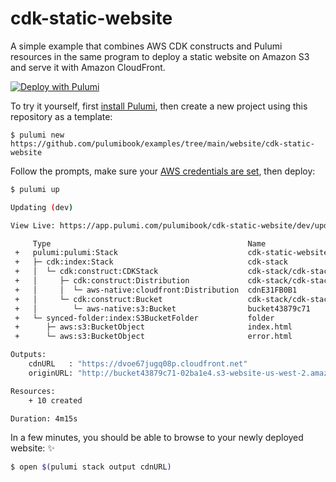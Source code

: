 # cdk-static-website

A simple example that combines AWS CDK constructs and Pulumi resources in the same program to deploy a static website on Amazon S3 and serve it with Amazon CloudFront.

[![Deploy with Pulumi](https://get.pulumi.com/new/button.svg)](https://app.pulumi.com/new?template=https://github.com/pulumibook/examples/tree/main/website/cdk-static-website)

To try it yourself, first [install Pulumi](https://www.pulumi.com/docs/get-started/install/), then create a new project using this repository as a template:

```
$ pulumi new https://github.com/pulumibook/examples/tree/main/website/cdk-static-website
```

Follow the prompts, make sure your [AWS credentials are set](https://www.pulumi.com/registry/packages/aws-native/installation-configuration/#set-environment-variables), then deploy:

```bash
$ pulumi up

Updating (dev)

View Live: https://app.pulumi.com/pulumibook/cdk-static-website/dev/updates/1

     Type                                            Name                              Status
 +   pulumi:pulumi:Stack                             cdk-static-website-dev            created (253s)
 +   ├─ cdk:index:Stack                              cdk-stack                         created (0.45s)
 +   │  └─ cdk:construct:CDKStack                    cdk-stack/cdk-stack               created (0.27s)
 +   │     ├─ cdk:construct:Distribution             cdk-stack/cdk-stack/cdn           created (0.33s)
 +   │     │  └─ aws-native:cloudfront:Distribution  cdnE31FB0B1                       created (213s)
 +   │     └─ cdk:construct:Bucket                   cdk-stack/cdk-stack/bucket        created (0.56s)
 +   │        └─ aws-native:s3:Bucket                bucket43879c71                    created (34s)
 +   └─ synced-folder:index:S3BucketFolder           folder                            created (0.48s)
 +      ├─ aws:s3:BucketObject                       index.html                        created (0.55s)
 +      └─ aws:s3:BucketObject                       error.html                        created (0.57s)

Outputs:
    cdnURL   : "https://dvoe67jugq08p.cloudfront.net"
    originURL: "http://bucket43879c71-02ba1e4.s3-website-us-west-2.amazonaws.com"

Resources:
    + 10 created

Duration: 4m15s
```

In a few minutes, you should be able to browse to your newly deployed website: ✨

```bash
$ open $(pulumi stack output cdnURL)
```
